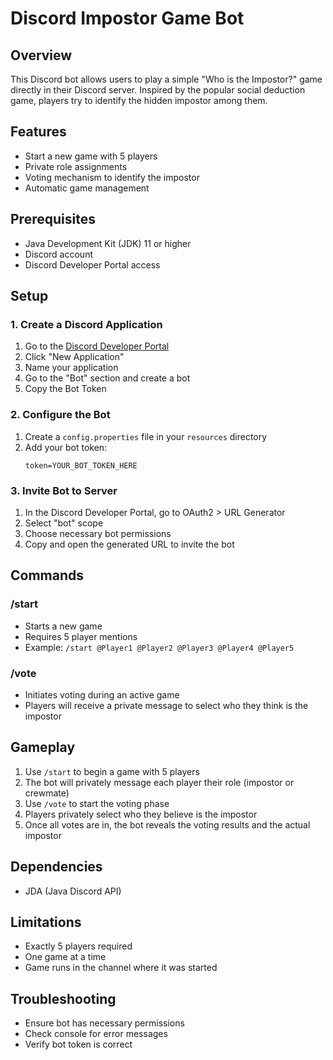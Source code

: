 # Discord Impostor Game Bot

## Overview
This Discord bot allows users to play a simple "Who is the Impostor?" game directly in their Discord server. Inspired by the popular social deduction game, players try to identify the hidden impostor among them.

## Features
- Start a new game with 5 players
- Private role assignments
- Voting mechanism to identify the impostor
- Automatic game management

## Prerequisites
- Java Development Kit (JDK) 11 or higher
- Discord account
- Discord Developer Portal access

## Setup

### 1. Create a Discord Application
1. Go to the [Discord Developer Portal](https://discord.com/developers/applications)
2. Click "New Application"
3. Name your application
4. Go to the "Bot" section and create a bot
5. Copy the Bot Token

### 2. Configure the Bot
1. Create a `config.properties` file in your `resources` directory
2. Add your bot token:
   ```properties
   token=YOUR_BOT_TOKEN_HERE
   ```

### 3. Invite Bot to Server
1. In the Discord Developer Portal, go to OAuth2 > URL Generator
2. Select "bot" scope
3. Choose necessary bot permissions
4. Copy and open the generated URL to invite the bot

## Commands

### /start
- Starts a new game
- Requires 5 player mentions
- Example: `/start @Player1 @Player2 @Player3 @Player4 @Player5`

### /vote
- Initiates voting during an active game
- Players will receive a private message to select who they think is the impostor

## Gameplay
1. Use `/start` to begin a game with 5 players
2. The bot will privately message each player their role (impostor or crewmate)
3. Use `/vote` to start the voting phase
4. Players privately select who they believe is the impostor
5. Once all votes are in, the bot reveals the voting results and the actual impostor

## Dependencies
- JDA (Java Discord API)

## Limitations
- Exactly 5 players required
- One game at a time
- Game runs in the channel where it was started

## Troubleshooting
- Ensure bot has necessary permissions
- Check console for error messages
- Verify bot token is correct
